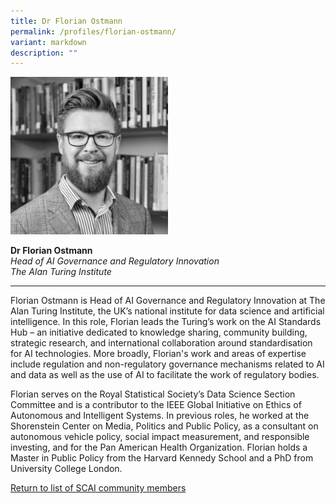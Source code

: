 ```yaml
---
title: Dr Florian Ostmann
permalink: /profiles/florian-ostmann/
variant: markdown
description: ""
---
```

<div style="width:50%"><img src="/images/People/florian_ostmann.jpeg" alt="Dr Florian Ostmann"></div>

**Dr Florian Ostmann**<br>*Head of AI Governance and Regulatory Innovation*<br>*The Alan Turing Institute*<br>

---

Florian Ostmann is Head of AI Governance and Regulatory Innovation at The Alan Turing Institute, the UK’s national institute for data science and artificial intelligence. In this role, Florian leads the Turing’s work on the AI Standards Hub – an initiative dedicated to knowledge sharing, community building, strategic research, and international collaboration around standardisation for AI technologies. More broadly, Florian's work and areas of expertise include regulation and non-regulatory governance mechanisms related to AI and data as well as the use of AI to facilitate the work of regulatory bodies. 

Florian serves on the Royal Statistical Society’s Data Science Section Committee and is a contributor to the IEEE Global Initiative on Ethics of Autonomous and Intelligent Systems. In previous roles, he worked at the Shorenstein Center on Media, Politics and Public Policy, as a consultant on autonomous vehicle policy, social impact measurement, and responsible investing, and for the Pan American Health Organization. Florian holds a Master in Public Policy from the Harvard Kennedy School and a PhD from University College London.


[Return to list of SCAI community members](/community)